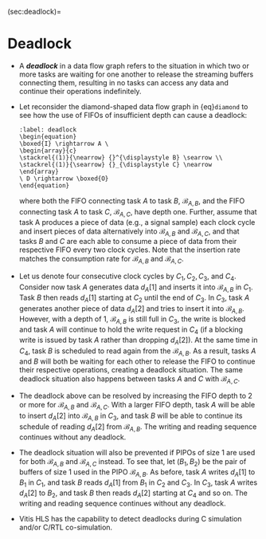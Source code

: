 (sec:deadlock)=
# Deadlock

* A ***deadlock*** in a data flow graph refers to the situation in
  which two or more tasks are waiting for one another to release the
  streaming buffers connecting them, resulting in no tasks can access
  any data and continue their operations indefinitely.

* Let reconsider the diamond-shaped data flow graph in
  {eq}`diamond` to see how the use of FIFOs of insufficient depth
  can cause a deadlock:
  ```{math}
  :label: deadlock
  \begin{equation}
  \boxed{I} \rightarrow A \
  \begin{array}{c} 
  \stackrel{(1)}{\nearrow} {}^{\displaystyle B} \searrow \\ 
  \stackrel{(1)}{\searrow} {}_{\displaystyle C} \nearrow 
  \end{array} 
  \ D \rightarrow \boxed{O}
  \end{equation}
  ```
  where both the FIFO connecting task $A$ to task $B$,
  $\mathcal{B}_{A,B}$, and the FIFO connecting task $A$ to task $C$,
  $\mathcal{B}_{A,C}$, have depth one. Further, assume that task A
  produces a piece of data (e.g., a signal sample) each clock cycle
  and insert pieces of data alternatively into $\mathcal{B}_{A,B}$ and
  $\mathcal{B}_{A,C}$, and that tasks $B$ and $C$ are each able to
  consume a piece of data from their respective FIFO every two clock
  cycles. Note that the insertion rate matches the consumption rate for
  $\mathcal{B}_{A,B}$ and $\mathcal{B}_{A,C}$.

* Let us denote four consecutive clock cycles by $C_1, C_2, C_3,$ and
  $C_4$.  Consider now task $A$ generates data $d_{A}[1]$ and inserts
  it into $\mathcal{B}_{A,B}$ in $C_1$. Task $B$ then reads $d_{A}[1]$
  starting at $C_2$ until the end of $C_3$. In $C_3$, task $A$
  generates another piece of data $d_{A}[2]$ and tries to insert it
  into $\mathcal{B}_{A,B}$. However, with a depth of $1$,
  $\mathcal{B}_{A,B}$ is still full in $C_3$, the write is blocked and
  task $A$ will continue to hold the write request in $C_4$ (if a
  blocking write is issued by task $A$ rather than dropping
  $d_{A}[2]$). At the same time in $C_4$, task $B$ is scheduled to
  read again from the $\mathcal{B}_{A,B}$. As a result, tasks $A$ and
  $B$ will both be waiting for each other to release the FIFO to
  continue their respective operations, creating a deadlock situation.
  The same deadlock situation also happens between tasks $A$ and $C$
  with $\mathcal{B}_{A,C}$.

* The deadlock above can be resolved by increasing the FIFO depth to
  $2$ or more for $\mathcal{B}_{A,B}$ and $\mathcal{B}_{A,C}$. With a
  larger FIFO depth, task $A$ will be able to insert $d_{A}[2]$ into
  $\mathcal{B}_{A,B}$ in $C_3$, and task $B$ will be able to continue
  its schedule of reading $d_{A}[2]$ from $\mathcal{B}_{A,B}$. The
  writing and reading sequence continues without any deadlock.

* The deadlock situation will also be prevented if PIPOs of size $1$
  are used for both $\mathcal{B}_{A,B}$ and $\mathcal{B}_{A,C}$
  instead. To see that, let $(B_1,B_2)$ be the pair of buffers of size
  $1$ used in the PIPO $\mathcal{B}_{A,B}$. As before, task $A$ writes
  $d_{A}[1]$ to $B_1$ in $C_1$, and task $B$ reads $d_{A}[1]$ from
  $B_1$ in $C_2$ and $C_3$. In $C_3$, task $A$ writes $d_{A}[2]$ to
  $B_2$, and task $B$ then reads $d_{A}[2]$ starting at $C_4$ and so
  on. The writing and reading sequence continues without any deadlock.

* Vitis HLS has the capability to detect deadlocks during C simulation
  and/or C/RTL co-simulation.

